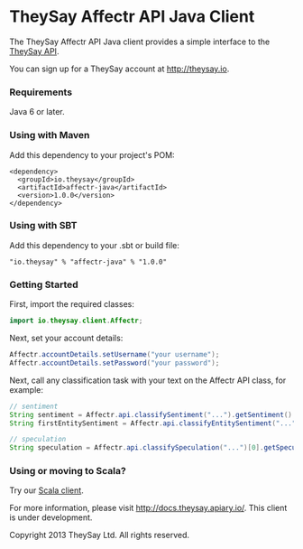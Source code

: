 TheySay Affectr API Java Client
===============================

The TheySay Affectr API Java client provides a simple interface to the [TheySay API](http://api.theysay.io).

You can sign up for a TheySay account at http://theysay.io.

### Requirements

Java 6 or later.

### Using with Maven

Add this dependency to your project's POM:

    <dependency>
      <groupId>io.theysay</groupId>
      <artifactId>affectr-java</artifactId>
      <version>1.0.0</version>
    </dependency>

### Using with SBT

Add this dependency to your .sbt or build file:

    "io.theysay" % "affectr-java" % "1.0.0"

### Getting Started

First, import the required classes:

```java
import io.theysay.client.Affectr;
```

Next, set your account details:

```java
Affectr.accountDetails.setUsername("your username");
Affectr.accountDetails.setPassword("your password");
```

Next, call any classification task with your text on the Affectr API class, for example:

```java
// sentiment
String sentiment = Affectr.api.classifySentiment("...").getSentiment().getPolarity();
String firstEntitySentiment = Affectr.api.classifyEntitySentiment("...")[0].getSentiment().getPolarity();

// speculation
String speculation = Affectr.api.classifySpeculation("...")[0].getSpeculationType());
```

### Using or moving to Scala?

Try our [Scala client](https://github.com/theysay/affectr-scala-client).

For more information, please visit http://docs.theysay.apiary.io/. This client is under development.

Copyright 2013 TheySay Ltd. All rights reserved.